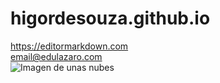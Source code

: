 # higordesouza.github.io
<https://editormarkdown.com> <br>
<email@edulazaro.com> <br>
![Imagen de unas nubes](https://www.google.com/url?sa=i&url=https%3A%2F%2Fwww.65ymas.com%2Fconsejos%2Fmejores-fotos-este-verano-con-estos-trucos_30315_102.html&psig=AOvVaw1T6oSd0EIq143SFCt5BEns&ust=1727423408259000&source=images&cd=vfe&opi=89978449&ved=0CBQQjRxqFwoTCPD8wOaP4IgDFQAAAAAdAAAAABAE)
